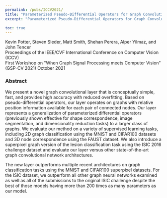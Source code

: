 ```yaml
---
permalink: /pubs/ICCV2021/
title: "Parameterized Pseudo-Differential Operators for Graph Convolutional Neural Networks"
excerpt: "Parameterized Pseudo-Differential Operators for Graph Convolutional Neural Networks"

toc: true
---
```


Kevin Potter, Steven Sleder, Matt Smith, Shehan Perera, Alper Yilmaz, and John Tencer  
Proceedings of the IEEE/CVF International Conference on Computer Vision (ICCV)  
First Workshop on "When Graph Signal Processing meets Computer Vision" (GSP-CV 2021) October 2021  

### Abstract

We present a novel graph convolutional layer that is conceptually simple, fast, and provides high accuracy with reduced overfitting. Based on pseudo-differential operators, our layer operates on graphs with relative position information available for each pair of connected nodes. Our
layer represents a generalization of parameterized differential operators (previously shown effective for shape correspondence, image segmentation, and dimensionality reduction tasks) to a larger class of graphs. We evaluate our method on a variety of supervised learning tasks, including 2D graph classification using the MNIST and CIFAR100 datasets and 3D node correspondence using the FAUST dataset. We also introduce a superpixel graph version of the lesion classification task using the ISIC 2016 challenge dataset and evaluate our layer versus other state-of-the-art graph convolutional network architectures.  

The new layer outperforms multiple recent architectures on graph classification tasks using the MNIST and CIFAR100 superpixel datasets. For the ISIC dataset, we outperform all other graph neural networks examined as well as all of the submissions to the original ISIC challenge despite the best of those models having more than 200 times as many parameters as our model.
